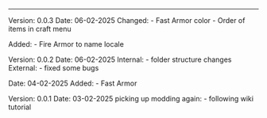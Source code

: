 ---------------------------------------------------------------------------------------------------
Version: 0.0.3
Date: 06-02-2025
  Changed:
    - Fast Armor color
    - Order of items in craft menu

  Added:
    - Fire Armor to name locale

Version: 0.0.2
Date: 06-02-2025
  Internal:
    - folder structure changes
  External:
    - fixed some bugs

Date: 04-02-2025
  Added:
    - Fast Armor

Version: 0.0.1
Date: 03-02-2025
  picking up modding again:
    - following wiki tutorial


